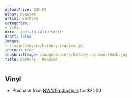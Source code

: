 ```yaml
---
actualPrice: $25.00
album: Requiem
artist: Bathory
categories:
- Vinyl
date: '2021-10-14T18:51:11'
draft: false
images:
- /images/covers/bathory-requiem.jpg
inStock: true
thumbnailImage: /images/covers/bathory-requiem-thumb.jpg
title: Bathory - Requiem
---
```


## Vinyl
* Purchase from [NWN Productions](http://shop.nwnprod.com/index.php?route=product/product&path=75&product_id=18260&sort=pd.name&order=ASC) for $25.00
